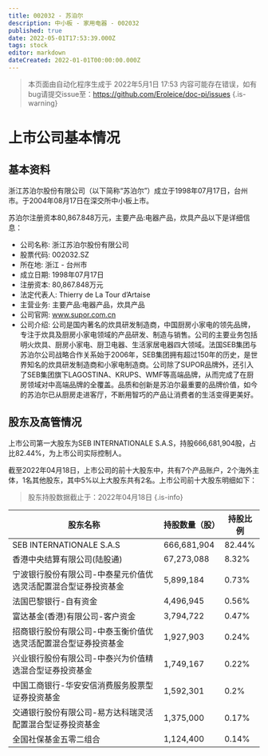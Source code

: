 ```yaml
---
title: 002032 - 苏泊尔
description: 中小板 - 家用电器 - 002032
published: true
date: 2022-05-01T17:53:39.000Z
tags: stock
editor: markdown
dateCreated: 2022-01-01T00:00:00.000Z
---
```


> 本页面由自动化程序生成于 2022年5月1日 17:53
> 内容可能存在错误，如有bug请提交issue至：https://github.com/Eroleice/doc-pi/issues
{.is-warning}

# 上市公司基本情况

## 基本资料

浙江苏泊尔股份有限公司（以下简称“苏泊尔”）成立于1998年07月17日，台州市。于2004年08月17日在深交所中小板上市。

苏泊尔注册资本80,867.848万元，主要产品:电器产品，炊具产品以下是详细信息：

- 公司名称: 浙江苏泊尔股份有限公司
- 股票代码: 002032.SZ
- 所在地: 浙江 - 台州市
- 成立日期: 1998年07月17日
- 注册资本: 80,867.848万元
- 法定代表人: Thierry de La Tour d’Artaise
- 主营业务: 主要产品:电器产品，炊具产品
- 公司官网: www.supor.com.cn
- 公司介绍: 公司是国内著名的炊具研发制造商，中国厨房小家电的领先品牌，专注于炊具及厨房小家电领域的产品研发、制造与销售。公司的主要业务包括明火炊具、厨房小家电、厨卫电器、生活家居电器四大领域。法国SEB集团与苏泊尔公司战略合作关系始于2006年，SEB集团拥有超过150年的历史，是世界知名的炊具研发制造商和小家电制造商。公司除了SUPOR品牌外，还引入了SEB集团旗下LAGOSTINA、KRUPS、WMF等高端品牌，从而完成了在厨房领域对中高端品牌的全覆盖。品质和创新是苏泊尔最重要的品牌价值，如今的苏泊尔已从厨房走进客厅，不断用智巧的产品让消费者的生活变得更美好。


## 股东及高管情况

上市公司第一大股东为SEB INTERNATIONALE S.A.S，持股666,681,904股，占比82.44%，为上市公司实际控制人。

截至2022年04月18日，上市公司的前十大股东中，共有7个产品账户，2个海外主体，1名其他股东，其中5%以上大股东共有2名。上市公司前十大股东明细如下：

> 股东持股数据截止于：2022年04月18日
{.is-info}

| 股东名称 | 持股数量（股） | 持股比例 |
| --- | --- | --- |
| SEB INTERNATIONALE S.A.S | 666,681,904 | 82.44% |
| 香港中央结算有限公司(陆股通) | 67,273,088 | 8.32% |
| 宁波银行股份有限公司-中泰星元价值优选灵活配置混合型证券投资基金 | 5,899,184 | 0.73% |
| 法国巴黎银行-自有资金 | 4,496,945 | 0.56% |
| 富达基金(香港)有限公司-客户资金 | 3,794,722 | 0.47% |
| 招商银行股份有限公司-中泰玉衡价值优选灵活配置混合型证券投资基金 | 1,927,903 | 0.24% |
| 兴业银行股份有限公司-中泰兴为价值精选混合型证券投资基金 | 1,749,167 | 0.22% |
| 中国工商银行-华安安信消费服务股票型证券投资基金 | 1,592,301 | 0.2% |
| 交通银行股份有限公司-易方达科瑞灵活配置混合型证券投资基金 | 1,375,000 | 0.17% |
| 全国社保基金五零二组合 | 1,124,400 | 0.14% |




